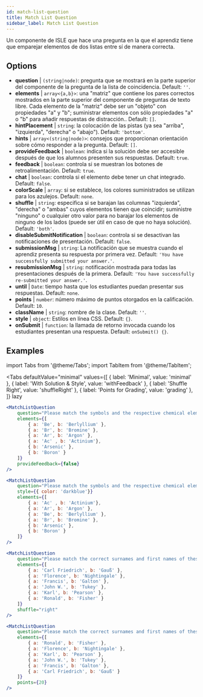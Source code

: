 ```yaml
---
id: match-list-question 
title: Match List Question
sidebar_label: Match List Question
---
```


Un componente de ISLE que hace una pregunta en la que el aprendiz tiene que emparejar elementos de dos listas entre sí de manera correcta.

## Options

* __question__ | `(string|node)`: pregunta que se mostrará en la parte superior del componente de la pregunta de la lista de coincidencia. Default: `''`.
* __elements__ | `array<{a,b}>`: una "matriz" que contiene los pares correctos mostrados en la parte superior del componente de preguntas de texto libre. Cada elemento de la "matriz" debe ser un "objeto" con propiedades "a" y "b"; suministrar elementos con sólo propiedades "a" o "b" para añadir respuestas de distracción.. Default: `[]`.
* __hintPlacement__ | `string`: la colocación de las pistas (ya sea "arriba", "izquierda", "derecha" o "abajo"). Default: `'bottom'`.
* __hints__ | `array<(string|node)>`: consejos que proporcionan orientación sobre cómo responder a la pregunta. Default: `[]`.
* __provideFeedback__ | `boolean`: indica si la solución debe ser accesible después de que los alumnos presenten sus respuestas. Default: `true`.
* __feedback__ | `boolean`: controla si se muestran los botones de retroalimentación. Default: `true`.
* __chat__ | `boolean`: controla si el elemento debe tener un chat integrado. Default: `false`.
* __colorScale__ | `array`: si se establece, los colores suministrados se utilizan para los azulejos. Default: `none`.
* __shuffle__ | `string`: especifica si se barajan las columnas "izquierda", "derecha" o "ambas" cuyos elementos tienen que coincidir; suministre "ninguno" o cualquier otro valor para no barajar los elementos de ninguno de los lados (puede ser útil en caso de que no haya solución). Default: `'both'`.
* __disableSubmitNotification__ | `boolean`: controla si se desactivan las notificaciones de presentación. Default: `false`.
* __submissionMsg__ | `string`: La notificación que se muestra cuando el aprendiz presenta su respuesta por primera vez. Default: `'You have successfully submitted your answer.'`.
* __resubmissionMsg__ | `string`: notificación mostrada para todas las presentaciones después de la primera. Default: `'You have successfully re-submitted your answer.'`.
* __until__ | `Date`: tiempo hasta que los estudiantes puedan presentar sus respuestas. Default: `none`.
* __points__ | `number`: número máximo de puntos otorgados en la calificación. Default: `10`.
* __className__ | `string`: nombre de la clase. Default: `''`.
* __style__ | `object`: Estilos en línea CSS. Default: `{}`.
* __onSubmit__ | `function`: la llamada de retorno invocada cuando los estudiantes presentan una respuesta. Default: `onSubmit() {}`.


## Examples

import Tabs from '@theme/Tabs';
import TabItem from '@theme/TabItem';

<Tabs
    defaultValue="minimal"
    values={[
        { label: 'Minimal', value: 'minimal' },
        { label: 'With Solution & Style', value: 'withFeedback' },
        { label: 'Shuffle Right', value: 'shuffleRight' },
        { label: 'Points for Grading', value: 'grading' },
    ]}
    lazy
>

<TabItem value="minimal">

```jsx live
<MatchListQuestion
    question="Please match the symbols and the respective chemical element."
    elements={[
        { a: 'Be', b: 'Berlyllium' },
        { a: 'Br', b: 'Bromine' },
        { a: 'Ar', b: 'Argon' },
        { a: 'Ac' , b: 'Actinium'},
        { b: 'Arsenic' },
        { b: 'Boron' }
    ]}
    provideFeedback={false}
/>
```
</TabItem>


<TabItem value="withFeedback">

```jsx live
<MatchListQuestion
    question="Please match the symbols and the respective chemical element."
    style={{ color: 'darkblue'}}
    elements={[
        { a: 'Ac' , b: 'Actinium'},
        { a: 'Ar', b: 'Argon' },
        { a: 'Be', b: 'Berlyllium' },
        { a: 'Br', b: 'Bromine' },
        { b: 'Arsenic' },
        { b: 'Boron' }
    ]}
/>
```
</TabItem>

<TabItem value="shuffleRight">

```jsx live
<MatchListQuestion
    question="Please match the correct surnames and first names of these statisticians."
    elements={[
        { a: 'Carl Friedrich', b: 'Gauß' },
        { a: 'Florence', b: 'Nightingale' },
        { a: 'Francis', b: 'Galton' },
        { a: 'John W.', b: 'Tukey' },
        { a: 'Karl', b: 'Pearson' },
        { a: 'Ronald', b: 'Fisher' }
    ]}
    shuffle="right"
/>
```
</TabItem>

<TabItem value="grading">

```jsx live
<MatchListQuestion
    question="Please match the correct surnames and first names of these statisticians."
    elements={[
        { a: 'Ronald', b: 'Fisher' },
        { a: 'Florence', b: 'Nightingale' },
        { a: 'Karl', b: 'Pearson' },
        { a: 'John W.', b: 'Tukey' },
        { a: 'Francis', b: 'Galton' },
        { a: 'Carl Friedrich', b: 'Gauß' }
    ]}
    points={20}
/>
```
</TabItem>

</Tabs>
